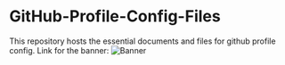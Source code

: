 # GitHub-Profile-Config-Files
This repository hosts the essential documents and files for github profile config.
Link for the banner: ![Banner](https://raw.githubusercontent.com/yourusername/yourrepo/main/banner.svg)
